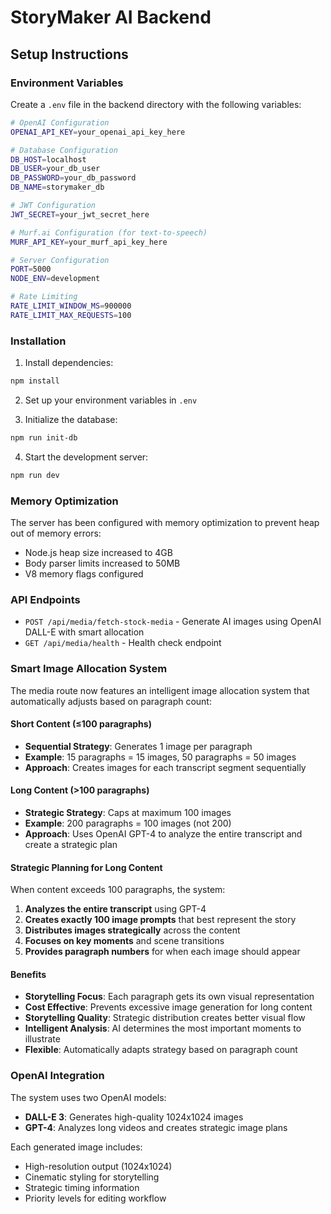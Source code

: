 # StoryMaker AI Backend

## Setup Instructions

### Environment Variables

Create a `.env` file in the backend directory with the following variables:

```bash
# OpenAI Configuration
OPENAI_API_KEY=your_openai_api_key_here

# Database Configuration
DB_HOST=localhost
DB_USER=your_db_user
DB_PASSWORD=your_db_password
DB_NAME=storymaker_db

# JWT Configuration
JWT_SECRET=your_jwt_secret_here

# Murf.ai Configuration (for text-to-speech)
MURF_API_KEY=your_murf_api_key_here

# Server Configuration
PORT=5000
NODE_ENV=development

# Rate Limiting
RATE_LIMIT_WINDOW_MS=900000
RATE_LIMIT_MAX_REQUESTS=100
```

### Installation

1. Install dependencies:
```bash
npm install
```

2. Set up your environment variables in `.env`

3. Initialize the database:
```bash
npm run init-db
```

4. Start the development server:
```bash
npm run dev
```

### Memory Optimization

The server has been configured with memory optimization to prevent heap out of memory errors:

- Node.js heap size increased to 4GB
- Body parser limits increased to 50MB
- V8 memory flags configured

### API Endpoints

- `POST /api/media/fetch-stock-media` - Generate AI images using OpenAI DALL-E with smart allocation
- `GET /api/media/health` - Health check endpoint

### Smart Image Allocation System

The media route now features an intelligent image allocation system that automatically adjusts based on paragraph count:

#### **Short Content (≤100 paragraphs)**
- **Sequential Strategy**: Generates 1 image per paragraph
- **Example**: 15 paragraphs = 15 images, 50 paragraphs = 50 images
- **Approach**: Creates images for each transcript segment sequentially

#### **Long Content (>100 paragraphs)**
- **Strategic Strategy**: Caps at maximum 100 images
- **Example**: 200 paragraphs = 100 images (not 200)
- **Approach**: Uses OpenAI GPT-4 to analyze the entire transcript and create a strategic plan

#### **Strategic Planning for Long Content**
When content exceeds 100 paragraphs, the system:

1. **Analyzes the entire transcript** using GPT-4
2. **Creates exactly 100 image prompts** that best represent the story
3. **Distributes images strategically** across the content
4. **Focuses on key moments** and scene transitions
5. **Provides paragraph numbers** for when each image should appear

#### **Benefits**
- **Storytelling Focus**: Each paragraph gets its own visual representation
- **Cost Effective**: Prevents excessive image generation for long content
- **Storytelling Quality**: Strategic distribution creates better visual flow
- **Intelligent Analysis**: AI determines the most important moments to illustrate
- **Flexible**: Automatically adapts strategy based on paragraph count

### OpenAI Integration

The system uses two OpenAI models:

- **DALL-E 3**: Generates high-quality 1024x1024 images
- **GPT-4**: Analyzes long videos and creates strategic image plans

Each generated image includes:
- High-resolution output (1024x1024)
- Cinematic styling for storytelling
- Strategic timing information
- Priority levels for editing workflow
